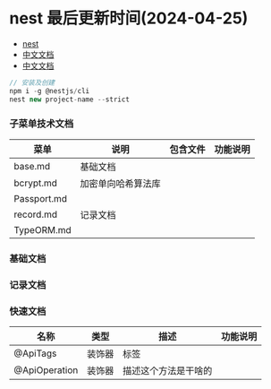 <!--
 * @Description:
 * @Author: panrui
 * @Date: 2023-09-04 13:29:42
 * @LastEditTime: 2024-04-25 14:37:24
 * @LastEditors: prui
 * 不忘初心,不负梦想
-->

# nest 最后更新时间(2024-04-25)

- [nest](https://nestjs.bootcss.com/)
- [中文文档](https://docs.nestjs.cn/9/introduction)
- [中文文档](http://nestjs.inode.club/)

```js
// 安装及创建
npm i -g @nestjs/cli
nest new project-name --strict
```

### 子菜单技术文档

| 菜单        | 说明               | 包含文件 | 功能说明 |
| ----------- | ------------------ | -------- | -------- |
| base.md     | 基础文档           |          |          |
| bcrypt.md   | 加密单向哈希算法库 |          |          |
| Passport.md |                    |          |          |
| record.md   | 记录文档           |          |          |
| TypeORM.md  |                    |          |          |

### 基础文档

### 记录文档

### 快速文档

| 名称          | 类型   | 描述                 | 功能说明 |
| ------------- | ------ | -------------------- | -------- |
| @ApiTags      | 装饰器 | 标签                 |          |
| @ApiOperation | 装饰器 | 描述这个方法是干啥的 |          |
